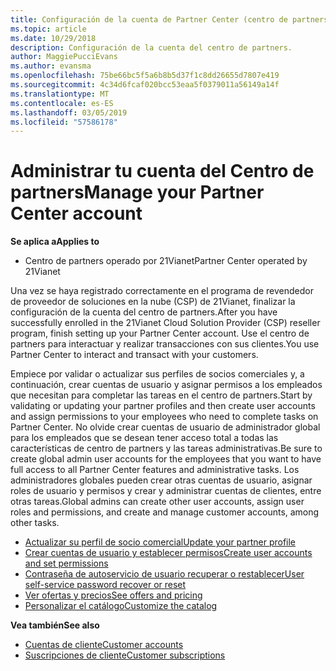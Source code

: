 ```yaml
---
title: Configuración de la cuenta de Partner Center (centro de partners operado por 21Vianet)
ms.topic: article
ms.date: 10/29/2018
description: Configuración de la cuenta del centro de partners.
author: MaggiePucciEvans
ms.author: evansma
ms.openlocfilehash: 75be66bc5f5a6b8b5d37f1c8dd26655d7807e419
ms.sourcegitcommit: 4c34d6fcaf020bcc53eaa5f0379011a56149a14f
ms.translationtype: MT
ms.contentlocale: es-ES
ms.lasthandoff: 03/05/2019
ms.locfileid: "57586178"
---
```

# <a name="manage-your-partner-center-account"></a><span data-ttu-id="ef491-103">Administrar tu cuenta del Centro de partners</span><span class="sxs-lookup"><span data-stu-id="ef491-103">Manage your Partner Center account</span></span> 


<span data-ttu-id="ef491-104">**Se aplica a**</span><span class="sxs-lookup"><span data-stu-id="ef491-104">**Applies to**</span></span>

-   <span data-ttu-id="ef491-105">Centro de partners operado por 21Vianet</span><span class="sxs-lookup"><span data-stu-id="ef491-105">Partner Center operated by 21Vianet</span></span>


<span data-ttu-id="ef491-106">Una vez se haya registrado correctamente en el programa de revendedor de proveedor de soluciones en la nube (CSP) de 21Vianet, finalizar la configuración de la cuenta del centro de partners.</span><span class="sxs-lookup"><span data-stu-id="ef491-106">After you have successfully enrolled in the 21Vianet Cloud Solution Provider (CSP) reseller program, finish setting up your Partner Center account.</span></span> <span data-ttu-id="ef491-107">Use el centro de partners para interactuar y realizar transacciones con sus clientes.</span><span class="sxs-lookup"><span data-stu-id="ef491-107">You use Partner Center to interact and transact with your customers.</span></span> 

<span data-ttu-id="ef491-108">Empiece por validar o actualizar sus perfiles de socios comerciales y, a continuación, crear cuentas de usuario y asignar permisos a los empleados que necesitan para completar las tareas en el centro de partners.</span><span class="sxs-lookup"><span data-stu-id="ef491-108">Start by validating or updating your partner profiles and then create user accounts and assign permissions to your employees who need to complete tasks on Partner Center.</span></span> <span data-ttu-id="ef491-109">No olvide crear cuentas de usuario de administrador global para los empleados que se desean tener acceso total a todas las características de centro de partners y las tareas administrativas.</span><span class="sxs-lookup"><span data-stu-id="ef491-109">Be sure to create global admin user accounts for the employees that you want to have full access to all Partner Center features and administrative tasks.</span></span> <span data-ttu-id="ef491-110">Los administradores globales pueden crear otras cuentas de usuario, asignar roles de usuario y permisos y crear y administrar cuentas de clientes, entre otras tareas.</span><span class="sxs-lookup"><span data-stu-id="ef491-110">Global admins can create other user accounts, assign user roles and permissions, and create and manage customer accounts, among other tasks.</span></span>    

-   [<span data-ttu-id="ef491-111">Actualizar su perfil de socio comercial</span><span class="sxs-lookup"><span data-stu-id="ef491-111">Update your partner profile</span></span>](update-your-partner-profile.md)
-   [<span data-ttu-id="ef491-112">Crear cuentas de usuario y establecer permisos</span><span class="sxs-lookup"><span data-stu-id="ef491-112">Create user accounts and set permissions</span></span>](create-user-accounts-and-set-permissions.md)
-   [<span data-ttu-id="ef491-113">Contraseña de autoservicio de usuario recuperar o restablecer</span><span class="sxs-lookup"><span data-stu-id="ef491-113">User self-service password recover or reset</span></span>](reset-a-user-password.md)
-   [<span data-ttu-id="ef491-114">Ver ofertas y precios</span><span class="sxs-lookup"><span data-stu-id="ef491-114">See offers and pricing</span></span>](see-offers-and-pricing.md)
-   [<span data-ttu-id="ef491-115">Personalizar el catálogo</span><span class="sxs-lookup"><span data-stu-id="ef491-115">Customize the catalog</span></span>](customize-the-catalog.md)

<span data-ttu-id="ef491-116">**Vea también**</span><span class="sxs-lookup"><span data-stu-id="ef491-116">**See also**</span></span>

-   [<span data-ttu-id="ef491-117">Cuentas de cliente</span><span class="sxs-lookup"><span data-stu-id="ef491-117">Customer accounts</span></span>](customer-accounts.md)
-   [<span data-ttu-id="ef491-118">Suscripciones de cliente</span><span class="sxs-lookup"><span data-stu-id="ef491-118">Customer subscriptions</span></span>](customer-subscriptions.md) 

 




